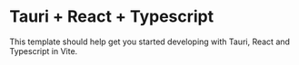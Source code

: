 # Tauri + React + Typescript

This template should help get you started developing with Tauri, React and Typescript in Vite.

